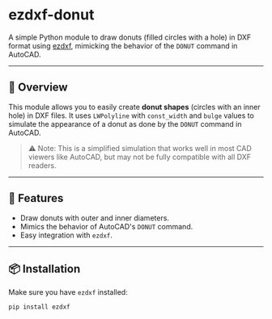 # ezdxf-donut

A simple Python module to draw donuts (filled circles with a hole) in DXF format using [ezdxf](https://ezdxf.mozman.at/), mimicking the behavior of the `DONUT` command in AutoCAD.

---

## 📌 Overview

This module allows you to easily create **donut shapes** (circles with an inner hole) in DXF files. It uses `LWPolyline` with `const_width` and `bulge` values to simulate the appearance of a donut as done by the `DONUT` command in AutoCAD.

> ⚠️ Note: This is a simplified simulation that works well in most CAD viewers like AutoCAD, but may not be fully compatible with all DXF readers.

---

## 🧩 Features

- Draw donuts with outer and inner diameters.
- Mimics the behavior of AutoCAD's `DONUT` command.
- Easy integration with `ezdxf`.

---

## 📦 Installation

Make sure you have `ezdxf` installed:

```bash
pip install ezdxf